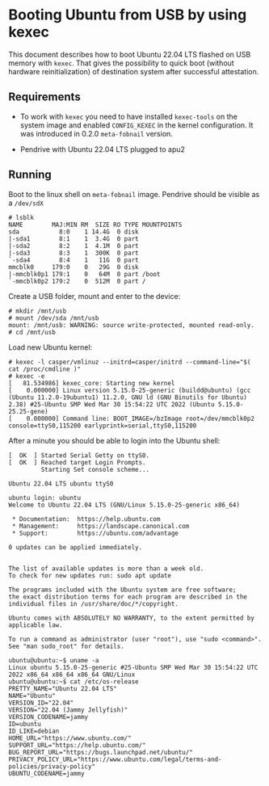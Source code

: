 # Booting Ubuntu from USB by using kexec

This document describes how to boot Ubuntu 22.04 LTS flashed on USB memory with
`kexec`. That gives the possibility to quick boot (without hardware
reinitialization) of destination system after successful attestation.

## Requirements
- To work with `kexec` you need to have installed `kexec-tools` on the system
image and enabled `CONFIG_KEXEC` in the kernel configuration. It was introduced
in 0.2.0 `meta-fobnail` version.

- Pendrive with Ubuntu 22.04 LTS plugged to apu2

## Running

Boot to the linux shell on `meta-fobnail` image. Pendrive should be visible as a
`/dev/sdX`

```
# lsblk
NAME        MAJ:MIN RM  SIZE RO TYPE MOUNTPOINTS
sda           8:0    1 14.4G  0 disk
|-sda1        8:1    1  3.4G  0 part
|-sda2        8:2    1  4.1M  0 part
|-sda3        8:3    1  300K  0 part
`-sda4        8:4    1   11G  0 part
mmcblk0     179:0    0   29G  0 disk
|-mmcblk0p1 179:1    0   64M  0 part /boot
`-mmcblk0p2 179:2    0  512M  0 part /
```

Create a USB folder, mount and enter to the device:

```
# mkdir /mnt/usb
# mount /dev/sda /mnt/usb
mount: /mnt/usb: WARNING: source write-protected, mounted read-only.
# cd /mnt/usb
```

Load new Ubuntu kernel:

```
# kexec -l casper/vmlinuz --initrd=casper/initrd --command-line="$( cat /proc/cmdline )"
# kexec -e
[   81.534986] kexec_core: Starting new kernel
[    0.000000] Linux version 5.15.0-25-generic (buildd@ubuntu) (gcc (Ubuntu 11.2.0-19ubuntu1) 11.2.0, GNU ld (GNU Binutils for Ubuntu) 2.38) #25-Ubuntu SMP Wed Mar 30 15:54:22 UTC 2022 (Ubuntu 5.15.0-25.25-gene)
[    0.000000] Command line: BOOT_IMAGE=/bzImage root=/dev/mmcblk0p2 console=ttyS0,115200 earlyprintk=serial,ttyS0,115200
```

After a minute you should be able to login into the Ubuntu shell:

```
[  OK  ] Started Serial Getty on ttyS0.
[  OK  ] Reached target Login Prompts.
         Starting Set console scheme...

Ubuntu 22.04 LTS ubuntu ttyS0

ubuntu login: ubuntu
Welcome to Ubuntu 22.04 LTS (GNU/Linux 5.15.0-25-generic x86_64)

 * Documentation:  https://help.ubuntu.com
 * Management:     https://landscape.canonical.com
 * Support:        https://ubuntu.com/advantage

0 updates can be applied immediately.


The list of available updates is more than a week old.
To check for new updates run: sudo apt update

The programs included with the Ubuntu system are free software;
the exact distribution terms for each program are described in the
individual files in /usr/share/doc/*/copyright.

Ubuntu comes with ABSOLUTELY NO WARRANTY, to the extent permitted by
applicable law.

To run a command as administrator (user "root"), use "sudo <command>".
See "man sudo_root" for details.

ubuntu@ubuntu:~$ uname -a
Linux ubuntu 5.15.0-25-generic #25-Ubuntu SMP Wed Mar 30 15:54:22 UTC 2022 x86_64 x86_64 x86_64 GNU/Linux
ubuntu@ubuntu:~$ cat /etc/os-release
PRETTY_NAME="Ubuntu 22.04 LTS"
NAME="Ubuntu"
VERSION_ID="22.04"
VERSION="22.04 (Jammy Jellyfish)"
VERSION_CODENAME=jammy
ID=ubuntu
ID_LIKE=debian
HOME_URL="https://www.ubuntu.com/"
SUPPORT_URL="https://help.ubuntu.com/"
BUG_REPORT_URL="https://bugs.launchpad.net/ubuntu/"
PRIVACY_POLICY_URL="https://www.ubuntu.com/legal/terms-and-policies/privacy-policy"
UBUNTU_CODENAME=jammy
```
